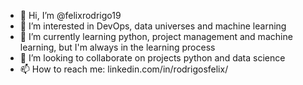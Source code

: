 - 👋 Hi, I’m @felixrodrigo19
- 👀 I’m interested in DevOps, data universes and machine learning
- 🌱 I’m currently learning python, project management and machine learning, but I'm always in the learning process
- 💞️ I’m looking to collaborate on projects python and data science
- 📫 How to reach me: linkedin.com/in/rodrigosfelix/

<!---
felixrodrigo19/felixrodrigo19 is a ✨ special ✨ repository because its `README.md` (this file) appears on your GitHub profile.
You can click the Preview link to take a look at your changes.
--->
